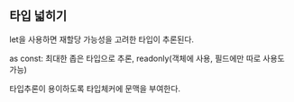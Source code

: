 ## 타입 넓히기

let을 사용하면 재할당 가능성을 고려한 타입이 추론된다.

as const: 최대한 좁은 타입으로 추론, readonly(객체에 사용, 필드에만 따로 사용도 가능)

타입추론이 용이하도록 타입체커에 문맥을 부여한다.